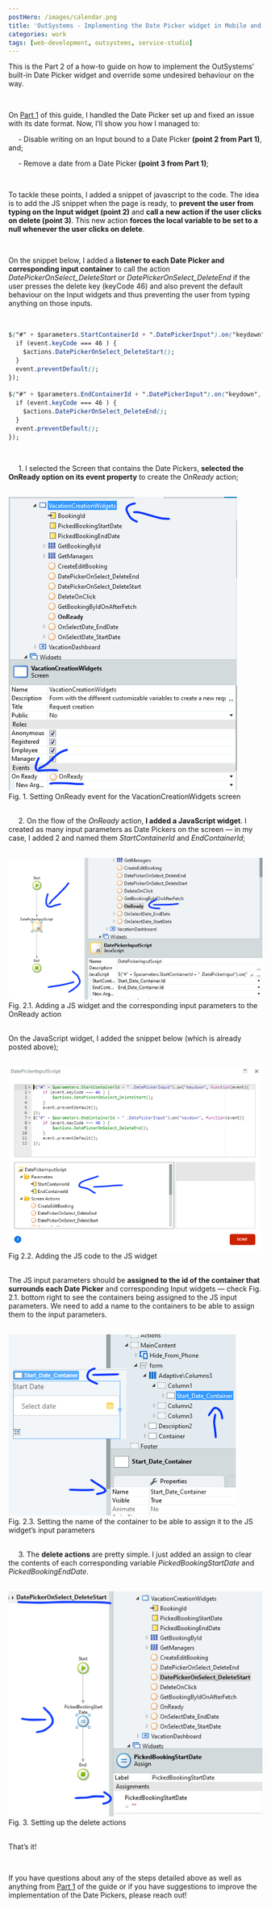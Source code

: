```yaml
---
postHero: /images/calendar.png
title: 'OutSystems - Implementing the Date Picker widget in Mobile and Reactive apps (Part 2)'
categories: work
tags: [web-development, outsystems, service-studio]
---
```


This is the Part 2 of a how-to guide on how to implement the OutSystems’
built-in Date Picker widget and override some undesired behaviour on the way.

<br>

On [Part 1](https://twikah.github.io/work/2021/01/19/outsystems-datepicker-pt1.html)
of this guide, I handled the Date Picker set up and fixed an issue with its
date format. Now, I’ll show you how I managed to:

&nbsp;&nbsp;&nbsp;&nbsp; - Disable writing on an Input bound to a Date Picker
**(point 2 from Part 1)**, and;

&nbsp;&nbsp;&nbsp;&nbsp; - Remove a date from a Date Picker
**(point 3 from Part 1)**;

<br>

To tackle these points, I added a snippet of javascript to the code. The idea is
to add the JS snippet when the page is ready, to **prevent the user from typing
on the Input widget (point 2)** and **call a new action if the user clicks on
delete (point 3)**. This new action **forces the local variable to be
set to a null whenever the user clicks on delete**.

<br>

On the snippet below, I added a **listener to each Date Picker and corresponding
input container** to call the action *DatePickerOnSelect_DeleteStart* or
*DatePickerOnSelect_DeleteEnd* if the user presses the delete key (keyCode 46)
and also prevent the default behaviour on the Input widgets and thus
preventing the user from typing anything on those inputs.

<br>

```css
$("#" + $parameters.StartContainerId + ".DatePickerInput").on("keydown", function(event) {
  if (event.keyCode === 46 ) {
    $actions.DatePickerOnSelect_DeleteStart();
  }
  event.preventDefault();
});

$("#" + $parameters.EndContainerId + ".DatePickerInput").on("keydown", function(event) {
  if (event.keyCode === 46 ) {
    $actions.DatePickerOnSelect_DeleteEnd();
  }
  event.preventDefault();
});
```

<br>

&nbsp;&nbsp;&nbsp;&nbsp; 1. I selected the Screen that contains the Date
Pickers, **selected the OnReady option on its event property** to create the
*OnReady* action;

<br>
<div class="center-img">
  <img src="/images/os_datepicker-8.png"
  alt="Fig. 1. Setting OnReady event for the VacationCreationWidgets screen">
  <figcaption class="figcaption">
    Fig. 1. Setting OnReady event for the VacationCreationWidgets screen
  </figcaption>
</div>
<br>

&nbsp;&nbsp;&nbsp;&nbsp; 2. On the flow of the *OnReady* action, **I added a
JavaScript widget**. I created as many input parameters as Date
Pickers on the screen — in my case, I added 2 and named them *StartContainerId*
and *EndContainerId*;

<br>
<div class="center-img">
  <img class="img-large" src="/images/os_datepicker-9-1.png"
  alt="Fig. 2.1. Adding a JS widget and the corresponding input parameters to
  the OnReady action">
  <figcaption class="figcaption">
    Fig. 2.1. Adding a JS widget and the corresponding input parameters to the
    OnReady action
  </figcaption>
</div>
<br>

On the JavaScript widget, I added the snippet below (which is already
posted above);

<br>
<div class="center-img">
  <img class="img-large" src="/images/os_datepicker-9-2.png"
  alt="Fig 2.2. Adding the JS code to the JS widget">
  <figcaption class="figcaption">
    Fig 2.2. Adding the JS code to the JS widget
  </figcaption>
</div>
<br>

The JS input parameters should be **assigned to the id of the container that
surrounds each Date Picker** and corresponding Input widgets — check Fig. 2.1.
bottom right to see the containers being assigned to the JS input parameters.
We need to add a name to the containers to be able to assign them to the input
parameters.

<br>
<div class="center-img">
  <img src="/images/os_datepicker-9-3.png"
  alt="Fig. 2.3. Setting the name of the container to be able to assign it to
  the JS widget’s input parameters">
  <figcaption class="figcaption">
    Fig. 2.3. Setting the name of the container to be able to assign it to
    the JS widget’s input parameters
  </figcaption>
</div>
<br>

&nbsp;&nbsp;&nbsp;&nbsp; 3. The **delete actions** are pretty simple. I just
added an assign to clear the contents of each corresponding variable
*PickedBookingStartDate* and *PickedBookingEndDate*.

<br>
<div class="center-img">
  <img src="/images/os_datepicker-10.png"
  alt="Fig. 3. Setting up the delete actions">
  <figcaption class="figcaption">
    Fig. 3. Setting up the delete actions
  </figcaption>
</div>
<br>

That’s it!

<br>

If you have questions about any of the steps detailed above as well as anything
from [Part 1](https://twikah.github.io/work/2021/01/19/outsystems-datepicker-pt1.html)
of the guide or if you have suggestions to improve the
implementation of the Date Pickers, please reach out!
